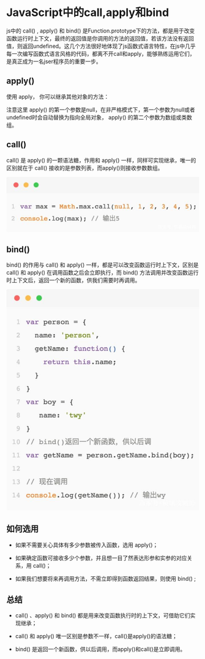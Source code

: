 # JavaScript中的call,apply和bind

js中的 call() ,  apply() 和 bind() 是Function.prototype下的方法，都是用于改变函数运行时上下文，最终的返回值是你调用的方法的返回值，若该方法没有返回值，则返回undefined。这几个方法很好地体现了js函数式语言特性，在js中几乎每一次编写函数式语言风格的代码，都离不开call和apply，能够熟练运用它们，是真正成为一名jser程序员的重要一步。

## apply()

使用 apply， 你可以继承其他对象的方法：

注意这里 apply() 的第一个参数是null，在非严格模式下，第一个参数为null或者undefined时会自动替换为指向全局对象， apply() 的第二个参数为数组或类数组。

## call()

call() 是 apply() 的一颗语法糖，作用和 apply() 一样，同样可实现继承，唯一的区别就在于 call() 接收的是参数列表，而apply()则接收参数数组。

![img](../assets/imgs/img-011.jpg)

## bind()

bind() 的作用与 call() 和 apply() 一样，都是可以改变函数运行时上下文，区别是 call() 和 apply() 在调用函数之后会立即执行，而 bind() 方法调用并改变函数运行时上下文后，返回一个新的函数，供我们需要时再调用。

![img](../assets/imgs/img-012.jpg)

## 如何选用

- 如果不需要关心具体有多少参数被传入函数，选用 apply()；

- 如果确定函数可接收多少个参数，并且想一目了然表达形参和实参的对应关系，用 call()；

- 如果我们想要将来再调用方法，不需立即得到函数返回结果，则使用 bind() ;

## 总结

- call() 、apply() 和 bind() 都是用来改变函数执行时的上下文，可借助它们实现继承；

- call() 和 apply() 唯一区别是参数不一样，call()是apply()的语法糖；

- bind() 是返回一个新函数，供以后调用，而apply()和call()是立即调用。

